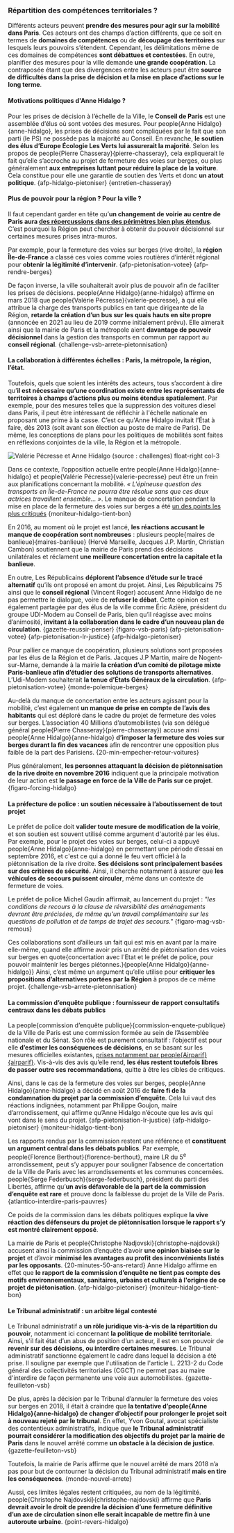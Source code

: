 ### Répartition des compétences territoriales ?

Différents acteurs peuvent **prendre des mesures pour agir sur la mobilité dans Paris**. Ces acteurs ont des champs d’action différents, que ce soit en termes de **domaines de compétences** ou de **découpage des territoires** sur lesquels leurs pouvoirs s’étendent. Cependant, les délimitations même de ces domaines de compétences **sont débattues et contestées**. En outre, planifier des mesures pour la ville demande **une grande coopération**. La contraposée étant que des divergences entre les acteurs peut être **source de difficultés dans la prise de décision et la mise en place d’actions sur le long terme**.

#### Motivations politiques d'Anne Hidalgo ?

Pour les prises de décision à l’échelle de la Ville, le **Conseil de Paris** est une assemblée d’élus où sont votées des mesures. Pour people{Anne Hidalgo}{anne-hidalgo}, les prises de décisions sont compliquées par le fait que son parti (le PS) ne possède pas la majorité au Conseil. En revanche, **le soutien des élus d’Europe Écologie Les Verts lui assurerait la majorité**. Selon les propos de people{Pierre Chasseray}{pierre-chasseray}, cela expliquerait le fait qu’elle s’accroche au projet de fermeture des voies sur berges, ou plus généralement **aux entreprises luttant pour réduire la place de la voiture**. Cela constitue pour elle une garantie de soutien des Verts et donc **un atout politique**. {afp-hidalgo-pietoniser} {entretien-chasseray}

#### Plus de pouvoir pour la région ? Pour la ville ?

Il faut cependant garder en tête qu’**un changement de voirie au centre de Paris aura [des répercussions dans des périmètres bien plus étendus](#economie-locale)**. C’est pourquoi la Région peut chercher à obtenir du pouvoir décisionnel sur certaines mesures prises intra-muros.

Par exemple, pour la fermeture des voies sur berges (rive droite), la **région Île-de-France** a classé ces voies comme voies routières d’intérêt régional pour **obtenir la légitimité d’intervenir**. {afp-pietonisation-votee} {afp-rendre-berges}

De façon inverse, la ville souhaiterait avoir plus de pouvoir afin de faciliter les prises de décisions. people{Anne Hidalgo}{anne-hidalgo} affirme en mars 2018 que people{Valérie Pécresse}{valerie-pecresse}, à qui elle attribue la charge des transports publics en tant que dirigeante de la Région, **retarde la création d’un bus sur les quais hauts en site propre** (annoncée en 2021 au lieu de 2019 comme initialement prévu). Elle aimerait ainsi que la mairie de Paris et la métropole aient **davantage de pouvoir décisionnel** dans la gestion des transports en commun par rapport au **conseil régional**. {challenge-vsb-arrete-pietonnisation}

#### La collaboration à différentes échelles : Paris, la métropole, la région, l’état.

Toutefois, quels que soient les intérêts des acteurs, tous s’accordent à dire qu’**il est nécessaire qu’une coordination existe entre les représentants de territoires à champs d’actions plus ou moins étendus spatialement**. Par exemple, pour des mesures telles que la suppression des voitures diesel dans Paris, il peut être intéressant de réfléchir à l'échelle nationale en proposant une prime à la casse. C’est ce qu'Anne Hidalgo invitait l’État à faire, dès 2013 (soit avant son élection au poste de maire de Paris). De même, les conceptions de plans pour les politiques de mobilités sont faites en réflexions conjointes de la ville, la Région et la métropole.

![Valérie Pécresse et Anne Hidalgo (source : [challenges](https://www.challenges.fr/france/pics-de-pollution-et-perturbations-sncf-relancent-l-affrontement-pecresse-hidalgo_441944)) float-right col-3](opposition_Pécresse_Hidalgo.jpg)

Dans ce contexte, l’opposition actuelle entre people{Anne Hidalgo}{anne-hidalgo} et people{Valérie Pécresse}{valerie-pecresse} peut être un frein aux planifications concernant la mobilité. _« L'épineuse question des transports en Île-de-France ne pourra être résolue sans que ces deux actrices travaillent ensemble… »_. Le manque de concertation pendant la mise en place de la fermeture des voies sur berges a été [un des points les plus critiqués](#qui-est-consulte) {moniteur-hidalgo-tient-bon}

En 2016, au moment où le projet est lancé, **les réactions accusant le manque de coopération sont nombreuses** : plusieurs people{maires de banlieue}{maires-banlieue} (Hervé Marseille, Jacques J.P. Martin, Christian Cambon) soutiennent que la mairie de Paris prend des décisions unilatérales et réclament **une meilleure concertation entre la capitale et la banlieue**.

En outre, Les Républicains **déplorent l’absence d’étude sur le tracé alternatif** qu’ils ont proposé en amont du projet. Ainsi, Les Républicains 75 ainsi que le **conseil régional** (Vincent Roger) accusent Anne Hidalgo de ne pas permettre le dialogue, voire de **refuser le débat**. Cette opinion est également partagée par des élus de la ville comme Éric Azière, président du groupe UDI-Modem au Conseil de Paris, bien qu’il réagisse avec moins d’animosité, **invitant à la collaboration dans le cadre d’un nouveau plan de circulation**. {gazette-reussir-penser} {figaro-vsb-paris} {afp-pietonisation-votee} {afp-pietonisation-lr-justice} {afp-hidalgo-pietoniser}

Pour pallier ce manque de coopération, plusieurs solutions sont proposées par les élus de la Région et de Paris. Jacques J.P Martin, maire de Nogent-sur-Marne, demande à la mairie **la création d’un comité de pilotage mixte Paris-banlieue afin d’étudier des solutions de transports alternatives**. L’Udi-Modem souhaiterait **la tenue d’États Généraux de la circulation**. {afp-pietonisation-votee} {monde-polemique-berges}

Au-delà du manque de concertation entre les acteurs agissant pour la mobilité, c’est également **un manque de prise en compte de l’avis des habitants** qui est déploré dans le cadre du projet de fermeture des voies sur berges. L’association 40 Millions d’automobilistes (via son délégué général people{Pierre Chasseray}{pierre-chasseray}) accuse ainsi people{Anne Hidalgo}{anne-hidalgo} **d’imposer la fermeture des voies sur berges durant la fin des vacances** afin de rencontrer une opposition plus faible de la part des Parisiens. {20-min-empecher-retour-voitures}

Plus généralement, **les personnes attaquant la décision de piétonnisation de la rive droite en novembre 2016** indiquent que la principale motivation de leur action est **le passage en force de la Ville de Paris sur ce projet**. {figaro-forcing-hidalgo}

#### La préfecture de police : un soutien nécessaire à l’aboutissement de tout projet

Le préfet de police doit **valider toute mesure de modification de la voirie**, et son soutien est souvent utilisé comme argument d'autorité par les élus. Par exemple, pour le projet des voies sur berges, celui-ci a appuyé people{Anne Hidalgo}{anne-hidalgo} en permettant une période d’essai en septembre 2016, et c'est ce qui a donné le feu vert officiel à la piétonnisation de la rive droite. **Ses décisions sont principalement basées sur des critères de sécurité.** Ainsi, il cherche notamment à assurer que **les véhicules de secours puissent circuler**, même dans un contexte de fermeture de voies.

Le préfet de police Michel Gaudin affirmait, au lancement du projet : *"les conditions de recours à la clause de réversibilité des aménagements devront être précisées, de même qu'un travail complémentaire sur les questions de pollution et de temps de trajet des secours."* {figaro-mag-vsb-remous}

Ces collaborations sont d’ailleurs un fait qui est mis en avant par la maire elle-même, quand elle affirme avoir pris un arrêté de piétonisation des voies sur berges en quote{concertation avec l'Etat et le préfet de police, pour pouvoir maintenir les berges piétonnes.}{people{Anne Hidalgo}{anne-hidalgo}} Ainsi, c’est même un argument qu’elle utilise pour **critiquer les propositions d’alternatives portées par la Région** à propos de ce même projet. {challenge-vsb-arrete-pietonnisation}

#### La commission d’enquête publique : fournisseur de rapport consultatifs centraux dans les débats publics

La people{commission d’enquête publique}{commission-enquete-publique} de la Ville de Paris est une commission formée au sein de l’Assemblée nationale et du Sénat. Son rôle est purement consultatif : l’objectif est pour elle **d’estimer les conséquences de décisions**, en se basant sur les mesures officielles existantes, [prises notamment par people{Airparif}{airparif}](#airparif). Vis-à-vis des avis qu’elle rend, **les élus restent toutefois libres de passer outre ses recommandations**, quitte à être les cibles de critiques.

Ainsi, dans le cas de la fermeture des voies sur berges, people{Anne Hidalgo}{anne-hidalgo} a décidé en août 2016 de **faire fi de la condamnation du projet par la commission d’enquête**. Cela lui vaut des réactions indignées, notamment par Philippe Goujon, maire d’arrondissement, qui affirme qu’Anne Hidalgo n’écoute que les avis qui vont dans le sens du projet. {afp-pietonisation-lr-justice} {afp-hidalgo-pietoniser} {moniteur-hidalgo-tient-bon}

Les rapports rendus par la commission restent une référence et **constituent un argument central dans les débats publics**. Par exemple, people{Florence Berthout}{florence-berthout}, maire LR du 5<sup>e</sup> arrondissement, peut s’y appuyer pour souligner l’absence de concertation de la Ville de Paris avec les arrondissements et les communes concernées. people{Serge Federbusch}{serge-federbusch}, président du parti des Libertés, affirme qu’**un avis défavorable de la part de la commission d’enquête est rare** et prouve donc la faiblesse du projet de la Ville de Paris. {atlantico-interdire-paris-pauvres}

Ce poids de la commission dans les débats politiques explique **la vive réaction des défenseurs du projet de piétonnisation lorsque le rapport s’y est montré clairement opposé**.

La mairie de Paris et people{Christophe Nadjovski}{christophe-najdovski} accusent ainsi la commission d’enquête d’avoir **une opinion biaisée sur le projet** et d’avoir **minimisé les avantages au profit des inconvénients listés par les opposants**. {20-minutes-50-ans-retard} Anne Hidalgo affirme en effet que **le rapport de la commission d’enquête ne tient pas compte des motifs environnementaux, sanitaires, urbains et culturels à l'origine de ce projet de piétonisation**. {afp-hidalgo-pietoniser} {moniteur-hidalgo-tient-bon}

#### Le Tribunal administratif : un arbitre légal contesté

Le Tribunal administratif a **un rôle juridique vis-à-vis de la répartition du pouvoir**, notamment ici concernant **la politique de mobilité territoriale**. Ainsi, s'il fait état d’un abus de position d’un acteur, il est en son pouvoir de **revenir sur des décisions, ou interdire certaines mesures**. Le Tribunal administratif sanctionne également le cadre dans lequel la décision a été prise. Il souligne par exemple que l'utilisation de l'article L. 2213-2 du Code général des collectivités territoriales (CGCT) ne permet pas au maire d'interdire de façon permanente une voie aux automobilistes. {gazette-feuilleton-vsb}

De plus, après la décision par le Tribunal d’annuler la fermeture des voies sur berges en 2018, il était à craindre que **la tentative d’people{Anne Hidalgo}{anne-hidalgo} de changer d’objectif pour prolonger le projet soit à nouveau rejeté par le tribunal**. En effet, Yvon Goutal, avocat spécialiste des contentieux administratifs, indique que **le Tribunal administratif pourrait considérer la modification des objectifs du projet par la mairie de Paris** dans le nouvel arrêté comme **un obstacle à la décision de justice**. {gazette-feuilleton-vsb}

Toutefois, la mairie de Paris affirme que le nouvel arrêté de mars 2018 n’a pas pour but de contourner la décision du Tribunal administratif **mais en tire les conséquences**. {monde-nouvel-arrete}

Aussi, ces limites légales restent critiquées, au nom de la légitimité. people{Christophe Najdovski}{christophe-najdovski} affirme que **Paris devrait avoir le droit de prendre la décision d’une fermeture définitive d’un axe de circulation sinon elle serait incapable de mettre fin à une autoroute urbaine**. {point-revers-hidalgo}
